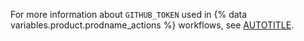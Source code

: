 For more information about `GITHUB_TOKEN` used in {% data variables.product.prodname_actions %} workflows, see [AUTOTITLE](/actions/security-guides/automatic-token-authentication#using-the-github_token-in-a-workflow).
